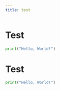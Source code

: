 ```yaml
---
title: test
---
```


# Test

```python
print("Hello, World!")
```

# Test

```python
print("Hello, World!")
```
